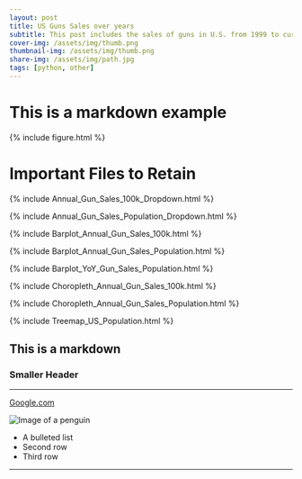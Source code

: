 ```yaml
---
layout: post
title: US Guns Sales over years
subtitle: This post includes the sales of guns in U.S. from 1999 to current.
cover-img: /assets/img/thumb.png
thumbnail-img: /assets/img/thumb.png
share-img: /assets/img/path.jpg
tags: [python, other]
---
```


# This is a markdown example

{% include figure.html %}

# Important Files to Retain 

{% include Annual_Gun_Sales_100k_Dropdown.html %}

{% include Annual_Gun_Sales_Population_Dropdown.html %}

{% include Barplot_Annual_Gun_Sales_100k.html %}

{% include Barplot_Annual_Gun_Sales_Population.html %}

{% include Barplot_YoY_Gun_Sales_Population.html %}

{% include Choropleth_Annual_Gun_Sales_100k.html %}

{% include Choropleth_Annual_Gun_Sales_Population.html %}

{% include Treemap_US_Population.html %}



## This is a markdown

### Smaller Header

---
[Google.com](https://www.google.com)

![Image of a penguin](https://afar-production.imgix.net/uploads/images/afar_post_headers/images/cTfuWAUJoH/original_penguin-arctic-antarctica-2.jpg?auto=compress,format&fit=crop&crop=top&lossless=true&w=1080&dpr=1)

- A bulleted list
- Second row
- Third row
---

